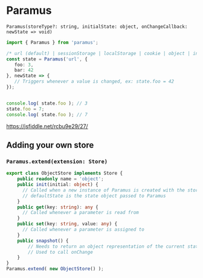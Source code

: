# Paramus

`Paramus(storeType?: string, initialState: object, onChangeCallback: newState => void)`

```ts
import { Paramus } from 'paramus';

/* url (default) | sessionStorage | localStorage | cookie | object | indexedDB | webSQL | <Paramus.extend> */
const state = Paramus('url', {
   foo: 3, 
   bar: 42
}, newState => {
   // Triggers whenever a value is changed, ex: state.foo = 42
});


console.log( state.foo ); // 3
state.foo = 7;
console.log( state.foo ); // 7
```
https://jsfiddle.net/rcbu9e29/27/

## Adding your own store
### `Paramus.extend(extension: Store)`

```ts
export class ObjectStore implements Store {
    public readonly name = 'object';
    public init(initial: object) {
      // Called when a new instance of Paramus is created with the storeType equal to 'object'
      // defaultState is the state object passed to Paramus
    }
    public get(key: string): any {
      // Called whenever a parameter is read from 
    }
    public set(key: string, value: any) {
      // Called whenever a parameter is assigned to
    }
    public snapshot() {
        // Needs to return an object representation of the current state
        // Used to call onChange
    }
}
Paramus.extend( new ObjectStore() );
```


